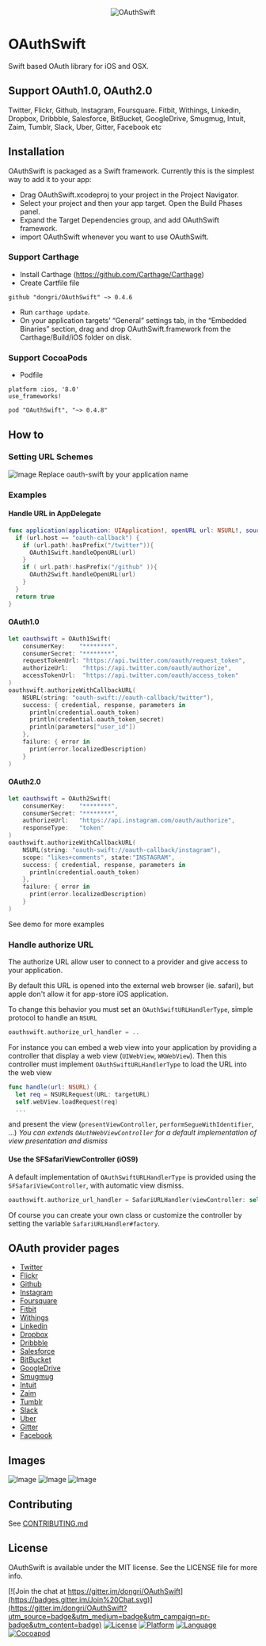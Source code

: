 <p align="center">
  <img src="Assets/OAuthSwift-icon.png?raw=true" alt="OAuthSwift"/>
</p>

# OAuthSwift

Swift based OAuth library for iOS and OSX.

## Support OAuth1.0, OAuth2.0

Twitter, Flickr, Github, Instagram, Foursquare. Fitbit, Withings, Linkedin, Dropbox, Dribbble, Salesforce, BitBucket, GoogleDrive, Smugmug, Intuit, Zaim, Tumblr, Slack, Uber, Gitter, Facebook etc

## Installation

OAuthSwift is packaged as a Swift framework. Currently this is the simplest way to add it to your app:

* Drag OAuthSwift.xcodeproj to your project in the Project Navigator.
* Select your project and then your app target. Open the Build Phases panel.
* Expand the Target Dependencies group, and add OAuthSwift framework.
* import OAuthSwift whenever you want to use OAuthSwift.

### Support Carthage

* Install Carthage (https://github.com/Carthage/Carthage)
* Create Cartfile file
```
github "dongri/OAuthSwift" ~> 0.4.6
```
* Run `carthage update`.
* On your application targets’ “General” settings tab, in the “Embedded Binaries” section, drag and drop OAuthSwift.framework from the Carthage/Build/iOS folder on disk.

### Support CocoaPods

* Podfile

```
platform :ios, '8.0'
use_frameworks!

pod "OAuthSwift", "~> 0.4.8"
```
## How to
### Setting URL Schemes
![Image](Assets/URLSchemes.png "Image")
Replace oauth-swift by your application name
### Examples

#### Handle URL in AppDelegate
```swift
func application(application: UIApplication!, openURL url: NSURL!, sourceApplication: String!, annotation: AnyObject!) -> Bool {
  if (url.host == "oauth-callback") {
    if (url.path!.hasPrefix("/twitter")){
      OAuth1Swift.handleOpenURL(url)
    }
    if ( url.path!.hasPrefix("/github" )){
      OAuth2Swift.handleOpenURL(url)
    }
  }
  return true
}
```
#### OAuth1.0
```swift
let oauthswift = OAuth1Swift(
    consumerKey:    "********",
    consumerSecret: "********",
    requestTokenUrl: "https://api.twitter.com/oauth/request_token",
    authorizeUrl:    "https://api.twitter.com/oauth/authorize",
    accessTokenUrl:  "https://api.twitter.com/oauth/access_token"
)
oauthswift.authorizeWithCallbackURL(
    NSURL(string: "oauth-swift://oauth-callback/twitter"),
    success: { credential, response, parameters in
      println(credential.oauth_token)
      println(credential.oauth_token_secret)
      println(parameters["user_id"])
    },
    failure: { error in
      print(error.localizedDescription)
    }             
)
```
#### OAuth2.0
```swift
let oauthswift = OAuth2Swift(
    consumerKey:    "********",
    consumerSecret: "********",
    authorizeUrl:   "https://api.instagram.com/oauth/authorize",
    responseType:   "token"
)
oauthswift.authorizeWithCallbackURL(
    NSURL(string: "oauth-swift://oauth-callback/instagram"),
    scope: "likes+comments", state:"INSTAGRAM",
    success: { credential, response, parameters in
      println(credential.oauth_token)
    },
    failure: { error in
      print(error.localizedDescription)
    }
)

```

See demo for more examples

### Handle authorize URL
The authorize URL allow user to connect to a provider and give access to your application.

By default this URL is opened into the external web browser (ie. safari), but apple don't allow it for app-store iOS application.

To change this behavior you must set an `OAuthSwiftURLHandlerType`, simple protocol to handle an `NSURL`
```swift
oauthswift.authorize_url_handler = ..
```
For instance you can embed a web view into your application by providing a controller that display a web view (`UIWebView`, `WKWebView`).
Then this controller must implement `OAuthSwiftURLHandlerType` to load the URL into the web view
```swift
func handle(url: NSURL) {
  let req = NSURLRequest(URL: targetURL)
  self.webView.loadRequest(req)
  ...
```
and present the view (`presentViewController`, `performSegueWithIdentifier`, ...)
*You can extends `OAuthWebViewController` for a default implementation of view presentation and dismiss*

#### Use the SFSafariViewController (iOS9)
A default implementation of `OAuthSwiftURLHandlerType` is provided using the `SFSafariViewController`, with automatic view dismiss.
```swift
oauthswift.authorize_url_handler = SafariURLHandler(viewController: self)
```
Of course you can create your own class or customize the controller by setting the variable `SafariURLHandler#factory`.

## OAuth provider pages

* [Twitter](https://dev.twitter.com/docs/auth/oauth)  
* [Flickr](https://www.flickr.com/services/api/auth.oauth.html)  
* [Github](https://developer.github.com/v3/oauth)  
* [Instagram](http://instagram.com/developer/authentication)  
* [Foursquare](https://developer.foursquare.com/overview/auth)  
* [Fitbit](https://wiki.fitbit.com/display/API/OAuth+Authentication+in+the+Fitbit+API)  
* [Withings](http://oauth.withings.com/api)  
* [Linkedin](https://developer.linkedin.com/documents/authentication)  
* [Dropbox](https://www.dropbox.com/developers/core/docs)  
* [Dribbble](http://developer.dribbble.com/v1/oauth/)
* [Salesforce](https://www.salesforce.com/us/developer/docs/api_rest/)
* [BitBucket](https://confluence.atlassian.com/display/BITBUCKET/OAuth+on+Bitbucket)
* [GoogleDrive](https://developers.google.com/drive/v2/reference/)
* [Smugmug](https://smugmug.atlassian.net/wiki/display/API/OAuth)
* [Intuit](https://developer.intuit.com/docs/0100_accounting/0060_authentication_and_authorization/oauth_management_api)
* [Zaim](https://dev.zaim.net/home/api/authorize)
* [Tumblr](https://www.tumblr.com/docs/en/api/v2#auth)
* [Slack](https://api.slack.com/docs/oauth)
* [Uber](https://developer.uber.com/v1/auth/)
* [Gitter](https://developer.gitter.im/docs/authentication)
* [Facebook](https://developers.facebook.com/docs/facebook-login)

## Images

![Image](Assets/Services.png "Image")
![Image](Assets/TwitterOAuth.png "Image")
![Image](Assets/TwitterOAuthTokens.png "Image")

## Contributing
See [CONTRIBUTING.md](CONTRIBUTING.md)

## License

OAuthSwift is available under the MIT license. See the LICENSE file for more info.

[![Join the chat at https://gitter.im/dongri/OAuthSwift](https://badges.gitter.im/Join%20Chat.svg)](https://gitter.im/dongri/OAuthSwift?utm_source=badge&utm_medium=badge&utm_campaign=pr-badge&utm_content=badge)
[![License](https://img.shields.io/badge/license-MIT-blue.svg?style=flat
            )](http://mit-license.org) [![Platform](http://img.shields.io/badge/platform-iOS_OSX_TVOS-lightgrey.svg?style=flat
             )](https://developer.apple.com/resources/) [![Language](http://img.shields.io/badge/language-swift-orange.svg?style=flat
             )](https://developer.apple.com/swift) [![Cocoapod](http://img.shields.io/cocoapods/v/OAuthSwift.svg?style=flat)](http://cocoadocs.org/docsets/OAuthSwift/)
